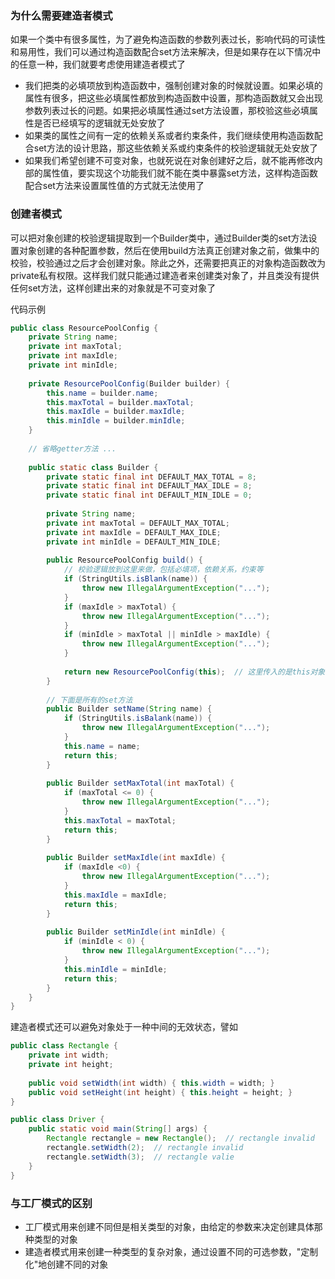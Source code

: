### 为什么需要建造者模式
如果一个类中有很多属性，为了避免构造函数的参数列表过长，影响代码的可读性和易用性，我们可以通过构造函数配合set方法来解决，但是如果存在以下情况中的任意一种，我们就要考虑使用建造者模式了
- 我们把类的必填项放到构造函数中，强制创建对象的时候就设置。如果必填的属性有很多，把这些必填属性都放到构造函数中设置，那构造函数就又会出现参数列表过长的问题。如果把必填属性通过set方法设置，那校验这些必填属性是否已经填写的逻辑就无处安放了
- 如果类的属性之间有一定的依赖关系或者约束条件，我们继续使用构造函数配合set方法的设计思路，那这些依赖关系或约束条件的校验逻辑就无处安放了
- 如果我们希望创建不可变对象，也就死说在对象创建好之后，就不能再修改内部的属性值，要实现这个功能我们就不能在类中暴露set方法，这样构造函数配合set方法来设置属性值的方式就无法使用了

### 创建者模式
可以把对象创建的校验逻辑提取到一个Builder类中，通过Builder类的set方法设置对象创建的各种配置参数，然后在使用build方法真正创建对象之前，做集中的校验，校验通过之后才会创建对象。除此之外，还需要把真正的对象构造函数改为private私有权限。这样我们就只能通过建造者来创建类对象了，并且类没有提供任何set方法，这样创建出来的对象就是不可变对象了

代码示例
```java
public class ResourcePoolConfig {
    private String name;
    private int maxTotal;
    private int maxIdle;
    private int minIdle;
    
    private ResourcePoolConfig(Builder builder) {
        this.name = builder.name;
        this.maxTotal = builder.maxTotal;
        this.maxIdle = builder.maxIdle;
        this.minIdle = builder.minIdle;
    }
    
    // 省略getter方法 ...
    
    public static class Builder {
        private static final int DEFAULT_MAX_TOTAL = 8;
        private static final int DEFAULT_MAX_IDLE = 8;
        private static final int DEFAULT_MIN_IDLE = 0;
        
        private String name;
        private int maxTotal = DEFAULT_MAX_TOTAL;
        private int maxIdle = DEFAULT_MAX_IDLE;
        private int minIdle = DEFAULT_MIN_IDLE;
        
        public ResourcePoolConfig build() {
            // 校验逻辑放到这里来做，包括必填项，依赖关系，约束等
            if (StringUtils.isBlank(name)) {
                throw new IllegalArgumentException("...");
            }
            if (maxIdle > maxTotal) {
                throw new IllegalArgumentException("...");
            }
            if (minIdle > maxTotal || minIdle > maxIdle) {
                throw new IllegalArgumentException("...");
            }
            
            return new ResourcePoolConfig(this);  // 这里传入的是this对象
        }
        
        // 下面是所有的set方法
        public Builder setName(String name) {
            if (StringUtils.isBalank(name)) {
                throw new IllegalArgumentException("...");
            }
            this.name = name;
            return this;
        }
        
        public Builder setMaxTotal(int maxTotal) {
            if (maxTotal <= 0) {
                throw new IllegalArgumentException("...");
            }
            this.maxTotal = maxTotal;
            return this;
        }
        
        public Builder setMaxIdle(int maxIdle) {
            if (maxIdle <0) {
                throw new IllegalArgumentException("...");
            }
            this.maxIdle = maxIdle;
            return this;
        }
        
        public Builder setMinIdle(int minIdle) {
            if (minIdle < 0) {
                throw new IllegalArgumentException("...");
            }
            this.minIdle = minIdle;
            return this;
        }
    }
}
```

建造者模式还可以避免对象处于一种中间的无效状态，譬如
```java
public class Rectangle {
    private int width;
    private int height;
    
    public void setWidth(int width) { this.width = width; }
    public void setHeight(int height) { this.height = height; }
}

public class Driver {
    public static void main(String[] args) {
        Rectangle rectangle = new Rectangle();  // rectangle invalid
        rectangle.setWidth(2);  // rectangle invalid
        rectangle.setWidth(3);  // rectangle valie
    }
}
```

### 与工厂模式的区别
- 工厂模式用来创建不同但是相关类型的对象，由给定的参数来决定创建具体那种类型的对象
- 建造者模式用来创建一种类型的复杂对象，通过设置不同的可选参数，"定制化"地创建不同的对象
